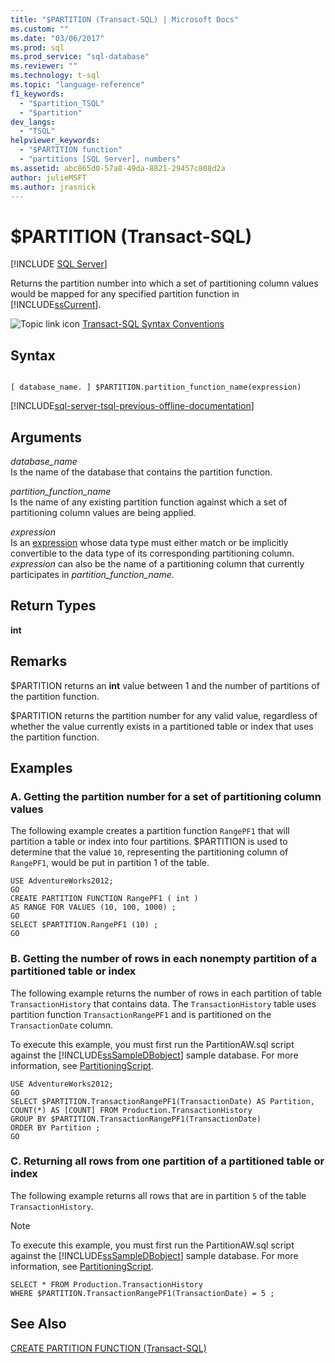```yaml
---
title: "$PARTITION (Transact-SQL) | Microsoft Docs"
ms.custom: ""
ms.date: "03/06/2017"
ms.prod: sql
ms.prod_service: "sql-database"
ms.reviewer: ""
ms.technology: t-sql
ms.topic: "language-reference"
f1_keywords: 
  - "$partition_TSQL"
  - "$partition"
dev_langs: 
  - "TSQL"
helpviewer_keywords: 
  - "$PARTITION function"
  - "partitions [SQL Server], numbers"
ms.assetid: abc865d0-57a8-49da-8821-29457c808d2a
author: julieMSFT
ms.author: jrasnick
---
```

# $PARTITION (Transact-SQL)
[!INCLUDE [SQL Server](../../includes/applies-to-version/sqlserver.md)]

  Returns the partition number into which a set of partitioning column values would be mapped for any specified partition function in [!INCLUDE[ssCurrent](../../includes/sscurrent-md.md)].  
  
 ![Topic link icon](../../database-engine/configure-windows/media/topic-link.gif "Topic link icon") [Transact-SQL Syntax Conventions](../../t-sql/language-elements/transact-sql-syntax-conventions-transact-sql.md)  
  
## Syntax  
  
```  
  
[ database_name. ] $PARTITION.partition_function_name(expression)  
```  
  
[!INCLUDE[sql-server-tsql-previous-offline-documentation](../../includes/sql-server-tsql-previous-offline-documentation.md)]

## Arguments
 *database_name*  
 Is the name of the database that contains the partition function.  
  
 *partition_function_name*  
 Is the name of any existing partition function against which a set of partitioning column values are being applied.  
  
 *expression*  
 Is an [expression](../../t-sql/language-elements/expressions-transact-sql.md) whose data type must either match or be implicitly convertible to the data type of its corresponding partitioning column. *expression* can also be the name of a partitioning column that currently participates in *partition_function_name*.  
  
## Return Types  
 **int**  
  
## Remarks  
 $PARTITION returns an **int** value between 1 and the number of partitions of the partition function.  
  
 $PARTITION returns the partition number for any valid value, regardless of whether the value currently exists in a partitioned table or index that uses the partition function.  
  
## Examples  
  
### A. Getting the partition number for a set of partitioning column values  
 The following example creates a partition function `RangePF1` that will partition a table or index into four partitions. $PARTITION is used to determine that the value `10`, representing the partitioning column of `RangePF1`, would be put in partition 1 of the table.  
  
```  
USE AdventureWorks2012;  
GO  
CREATE PARTITION FUNCTION RangePF1 ( int )  
AS RANGE FOR VALUES (10, 100, 1000) ;  
GO  
SELECT $PARTITION.RangePF1 (10) ;  
GO  
```  
  
### B. Getting the number of rows in each nonempty partition of a partitioned table or index  
 The following example returns the number of rows in each partition of table `TransactionHistory` that contains data. The `TransactionHistory` table uses partition function `TransactionRangePF1` and is partitioned on the `TransactionDate` column.  
  
 To execute this example, you must first run the PartitionAW.sql script against the [!INCLUDE[ssSampleDBobject](../../includes/sssampledbobject-md.md)] sample database. For more information, see [PartitioningScript](https://go.microsoft.com/fwlink/?LinkId=201015).  
  
```  
USE AdventureWorks2012;  
GO  
SELECT $PARTITION.TransactionRangePF1(TransactionDate) AS Partition,   
COUNT(*) AS [COUNT] FROM Production.TransactionHistory   
GROUP BY $PARTITION.TransactionRangePF1(TransactionDate)  
ORDER BY Partition ;  
GO  
```  
  
### C. Returning all rows from one partition of a partitioned table or index  
 The following example returns all rows that are in partition `5` of the table `TransactionHistory`.  
  
> [!NOTE]  
>  To execute this example, you must first run the PartitionAW.sql script against the [!INCLUDE[ssSampleDBobject](../../includes/sssampledbobject-md.md)] sample database. For more information, see [PartitioningScript](https://go.microsoft.com/fwlink/?LinkId=201015).  
  
```  
SELECT * FROM Production.TransactionHistory  
WHERE $PARTITION.TransactionRangePF1(TransactionDate) = 5 ;  
```  
  
## See Also  
 [CREATE PARTITION FUNCTION &#40;Transact-SQL&#41;](../../t-sql/statements/create-partition-function-transact-sql.md)  
  
  
